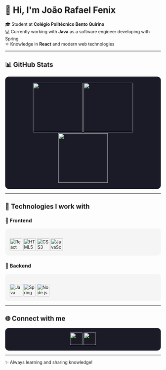 # 👋 Hi, I'm João Rafael Fenix

🎓 Student at **Colégio Politécnico Bento Quirino**  
💻 Currently working with **Java** as a software engineer developing with Spring  
⚛️ Knowledge in **React** and modern web technologies  

---

## 📊 GitHub Stats

<div align="center" style="background-color:#1a1b27; padding:20px; border-radius:12px;">
  <img height="160em" src="https://github-readme-stats.vercel.app/api?username=joaorafaelpm&show_icons=true&theme=tokyonight&count_private=true"/>
  <img height="160em" src="https://github-readme-streak-stats.herokuapp.com/?user=joaorafaelpm&theme=tokyonight" />
  <img height="160em" src="https://github-readme-stats.vercel.app/api/top-langs/?username=joaorafaelpm&layout=compact&langs_count=7&theme=tokyonight"/>
</div>

---

## 🚀 Technologies I work with

### 🔹 Frontend
<div style="display: inline_block; background:#f5f5f5; padding:15px; border-radius:10px;"><br>
  <img align="center" alt="React" height="40" width="40" src="https://cdn.jsdelivr.net/gh/devicons/devicon/icons/react/react-original.svg"/>
  <img align="center" alt="HTML5" height="40" width="40" src="https://cdn.jsdelivr.net/gh/devicons/devicon/icons/html5/html5-original.svg"/>
  <img align="center" alt="CSS3" height="40" width="40" src="https://cdn.jsdelivr.net/gh/devicons/devicon/icons/css3/css3-original.svg"/>
  <img align="center" alt="JavaScript" height="40" width="40" src="https://cdn.jsdelivr.net/gh/devicons/devicon/icons/javascript/javascript-original.svg"/>
</div>

### 🔹 Backend
<div style="display: inline_block; background:#f5f5f5; padding:15px; border-radius:10px;"><br>
  <img align="center" alt="Java" height="40" width="40" src="https://cdn.jsdelivr.net/gh/devicons/devicon/icons/java/java-original.svg"/>
  <img align="center" alt="Spring" height="40" width="40" src="https://cdn.jsdelivr.net/gh/devicons/devicon/icons/spring/spring-original.svg"/>
  <img align="center" alt="Node.js" height="40" width="40" src="https://cdn.jsdelivr.net/gh/devicons/devicon/icons/nodejs/nodejs-original.svg"/>
</div>

---

## 🌐 Connect with me
<div align="center" style="background:#1a1b27; padding:15px; border-radius:12px;">
  <a href="https://github.com/joaorafaelpm" target="_blank">
    <img src="https://cdn.jsdelivr.net/gh/devicons/devicon/icons/github/github-original.svg" width="40" height="40" alt="GitHub"/>
  </a>
  <a href="https://linkedin.com/in/joão-rafael-pendezza-medeiros-10a9ba2b4" target="_blank">
    <img src="https://cdn.jsdelivr.net/gh/devicons/devicon/icons/linkedin/linkedin-original.svg" width="40" height="40" alt="LinkedIn"/>
  </a>
</div>

---

✨ Always learning and sharing knowledge!
